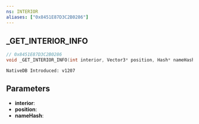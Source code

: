 ```yaml
---
ns: INTERIOR
aliases: ["0x8451E87D3C2B0286"]
---
```

## _GET_INTERIOR_INFO

```c
// 0x8451E87D3C2B0286
void _GET_INTERIOR_INFO(int interior, Vector3* position, Hash* nameHash);
```

```
NativeDB Introduced: v1207
```

## Parameters
* **interior**:
* **position**:
* **nameHash**:
